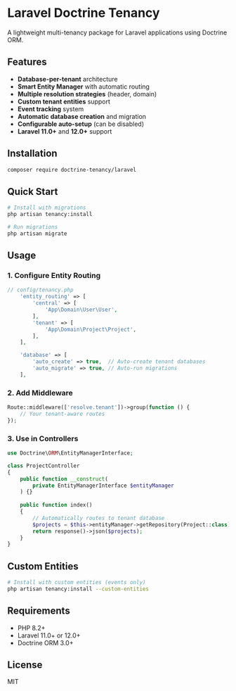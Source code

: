 # Laravel Doctrine Tenancy

A lightweight multi-tenancy package for Laravel applications using Doctrine ORM.

## Features

- **Database-per-tenant** architecture
- **Smart Entity Manager** with automatic routing
- **Multiple resolution strategies** (header, domain)
- **Custom tenant entities** support
- **Event tracking** system
- **Automatic database creation** and migration
- **Configurable auto-setup** (can be disabled)
- **Laravel 11.0+** and **12.0+** support

## Installation

```bash
composer require doctrine-tenancy/laravel
```

## Quick Start

```bash
# Install with migrations
php artisan tenancy:install

# Run migrations
php artisan migrate
```

## Usage

### 1. Configure Entity Routing

```php
// config/tenancy.php
    'entity_routing' => [
        'central' => [
            'App\Domain\User\User',
        ],
        'tenant' => [
            'App\Domain\Project\Project',
        ],
    ],

    'database' => [
        'auto_create' => true,  // Auto-create tenant databases
        'auto_migrate' => true, // Auto-run migrations
    ],
```

### 2. Add Middleware

```php
Route::middleware(['resolve.tenant'])->group(function () {
    // Your tenant-aware routes
});
```

### 3. Use in Controllers

```php
use Doctrine\ORM\EntityManagerInterface;

class ProjectController
{
    public function __construct(
        private EntityManagerInterface $entityManager
    ) {}
    
    public function index()
    {
        // Automatically routes to tenant database
        $projects = $this->entityManager->getRepository(Project::class)->findAll();
        return response()->json($projects);
    }
}
```

## Custom Entities

```bash
# Install with custom entities (events only)
php artisan tenancy:install --custom-entities
```

## Requirements

- PHP 8.2+
- Laravel 11.0+ or 12.0+
- Doctrine ORM 3.0+

## License

MIT